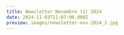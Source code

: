 ```yaml
---
title: Newsletter Novembre (2) 2024
date: 2024-11-03T11:07:00.000Z
preview: images/newsletter-nov-2024_2.jpg
---
```

